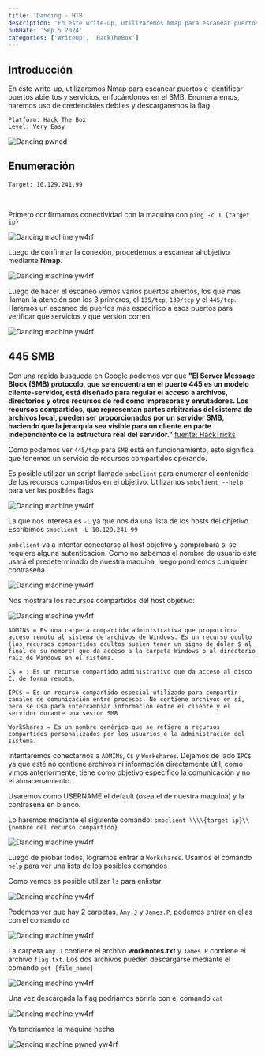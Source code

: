 ```yaml
---
title: 'Dancing - HTB'
description: "En este write-up, utilizaremos Nmap para escanear puertos e identificar puertos abiertos y servicios, enfocándonos en SMB. Enumeraremos, y descargaremos la flag."
pubDate: 'Sep 5 2024'
categories: ['WriteUp', 'HackTheBox']
--- 
```


## Introducción

En este write-up, utilizaremos Nmap para escanear puertos e identificar puertos abiertos y servicios, enfocándonos en el SMB. Enumeraremos, haremos uso de credenciales debiles y descargaremos la flag.

```
Platform: Hack The Box
Level: Very Easy
```

![Dancing pwned](https://yw4rf.vercel.app/_astro/dancing-pwnd.C_asCQVS_15UY9B.webp)

## Enumeración 

```
Target: 10.129.241.99
```
<br>

Primero confirmamos conectividad con la maquina con `ping -c 1 {target ip}`

![Dancing machine yw4rf](https://yw4rf.vercel.app/_astro/dancing-1.J0uMCeFl_Z17pYuY.webp)

Luego de confirmar la conexión, procedemos a escanear al objetivo mediante **Nmap**. 

![Dancing machine yw4rf](https://yw4rf.vercel.app/_astro/dancing-2.CTxlb-ol_Z1ffYzf.webp)

Luego de hacer el escaneo vemos varios puertos abiertos, los que mas llaman la atención son los 3 primeros, el `135/tcp`, `139/tcp` y el `445/tcp`. Haremos un escaneo de puertos mas especifico a esos puertos para verificar que servicios y que version corren.

![Dancing machine yw4rf](https://yw4rf.vercel.app/_astro/dancing-3.D_BPUNFa_lKOvk.webp)

## 445 SMB

Con una rapida busqueda en Google podemos ver que **"El Server Message Block (SMB) protocolo, que se encuentra en el puerto 445 es un modelo cliente-servidor, está diseñado para regular el acceso a archivos, directorios y otros recursos de red como impresoras y enrutadores. Los recursos compartidos, que representan partes arbitrarias del sistema de archivos local, pueden ser proporcionados por un servidor SMB, haciendo que la jerarquía sea visible para un cliente en parte independiente de la estructura real del servidor."**
[fuente: HackTricks](https://book.hacktricks.xyz/v/es/network-services-pentesting/pentesting-smb)

Como podemos ver `445/tcp` para `SMB` está en funcionamiento, esto significa que tenemos un servicio de recursos compartidos operando.

Es posible utilizar un script llamado `smbclient` para enumerar el contenido de los recursos compartidos en el objetivo. Utilizamos `smbclient --help` para ver las posibles flags

![Dancing machine yw4rf](https://yw4rf.vercel.app/_astro/dancing-4.DfYuwNPp_7d9jd.webp)

La que nos interesa es `-L` ya que nos da una lista de los hosts del objetivo. Escribimos `smbclient -L 10.129.241.99`

`smbclient` va a intentar conectarse al host objetivo y comprobará si se requiere alguna autenticación. Como no sabemos el nombre de usuario este usará el predeterminado de nuestra maquina, luego pondremos cualquier contraseña.

![Dancing machine yw4rf](https://yw4rf.vercel.app/_astro/dancing-5.oUFRTQce_Ajo7e.webp)

Nos mostrara los recursos compartidos del host objetivo: 

![Dancing machine yw4rf](https://yw4rf.vercel.app/_astro/dancing-6.CYXZDoPH_Z23IuTR.webp)

```
ADMIN$ = Es una carpeta compartida administrativa que proporciona acceso remoto al sistema de archivos de Windows. Es un recurso oculto (los recursos compartidos ocultos suelen tener un signo de dólar $ al final de su nombre) que da acceso a la carpeta Windows o al directorio raíz de Windows en el sistema.

C$ = : Es un recurso compartido administrativo que da acceso al disco C: de forma remota.

IPC$ = Es un recurso compartido especial utilizado para compartir canales de comunicación entre procesos. No contiene archivos en sí, pero se usa para intercambiar información entre el cliente y el servidor durante una sesión SMB

WorkShares = Es un nombre genérico que se refiere a recursos compartidos personalizados por los usuarios o la administración del sistema.
```


Intentaremos conectarnos a `ADMIN$`, `C$` y `Workshares`. Dejamos de lado `IPC$` ya que esté no contiene archivos ni información directamente útil, como vimos anteriormente, tiene como objetivo específico la comunicación y no el almacenamiento.

Usaremos como USERNAME el default (osea el de nuestra maquina) y la contraseña en blanco.

Lo haremos mediante el siguiente comando: `smbclient \\\\{target ip}\\{nombre del recurso compartido}`

![Dancing machine yw4rf](https://yw4rf.vercel.app/_astro/dancing-7.DhBjQtgo_1Pduh6.webp)

Luego de probar todos, logramos entrar a `Workshares`. Usamos el comando `help` para ver una lista de los posibles comandos

Como vemos es posible utilizar `ls` para enlistar 

![Dancing machine yw4rf](https://yw4rf.vercel.app/_astro/dancing-8.Iy9GUYsv_ZaB9QA.webp)

Podemos ver que hay 2 carpetas, `Amy.J` y `James.P`, podemos entrar en ellas con el comando `cd`

![Dancing machine yw4rf](https://yw4rf.vercel.app/_astro/dancing-9.4u6rl0Y9_1ReNWJ.webp)

La carpeta `Amy.J` contiene el archivo **worknotes.txt** y `James.P` contiene el archivo `flag.txt`. Los dos archivos pueden descargarse mediante el comando `get {file_name}`

![Dancing machine yw4rf](https://yw4rf.vercel.app/_astro/dancing-10.Cj_gH9Jd_13Lylf.webp)

Una vez descargada la flag podriamos abrirla con el comando `cat`

![Dancing machine yw4rf](https://yw4rf.vercel.app/_astro/dancing-11.BWzChQpd_1BNIgv.webp)

Ya tendriamos la maquina hecha

![Dancing machine pwned yw4rf](https://yw4rf.vercel.app/_astro/dancing-last.dGN8pK0h_Z1GSgxl.webp)
